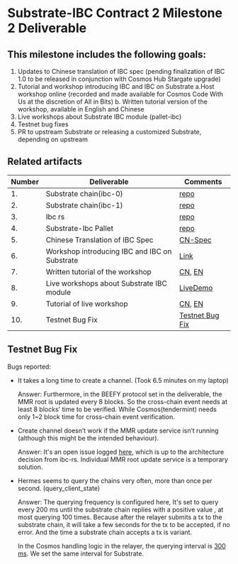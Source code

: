 # Substrate-IBC Contract 2 Milestone 2 Deliverable

## This milestone includes the following goals:
1. Updates to Chinese translation of IBC spec (pending finalization of IBC 1.0 to be released in conjunction with
Cosmos Hub Stargate upgrade)
2. Tutorial and workshop introducing IBC and IBC on Substrate
a.Host workshop online (recorded and made available for Cosmos Code With Us at the discretion of All in Bits)
b. Written tutorial version of the workshop, available in English and Chinese
3. Live workshops about Substrate IBC module (pallet-ibc)
4. Testnet bug fixes
5. PR to upstream Substrate or releasing a customized Substrate, depending on
upstream


## Related artifacts

| Number | Deliverable       | Comments                                                |
| ------ | ----------------- | ------------------------------------------------------------ |
| 1.     | Substrate chain(ibc-0) |     [repo](https://github.com/octopus-network/substrate/tree/feature/m4-hermes1.0)   |
| 2.     | Substrate chain(ibc-1) |     [repo](https://github.com/octopus-network/substrate/tree/feature/m4-hermes1.0-ibc-1)   |
| 3.     | Ibc rs |   [repo](https://github.com/octopus-network/hermes/tree/feature/m4-hermes1.0)   |
| 4.     | Substrate-Ibc Pallet | [repo](https://github.com/octopus-network/substrate-ibc/tree/feature/m4-hermes1.0) |
| 5.     | Chinese Translation of IBC Spec       |  [CN-Spec](https://github.com/octopus-network/ibc-spec-cn)                                                            |
| 6.     | Workshop introducing IBC and IBC on Substrate    |  [Link](https://drive.google.com/drive/u/2/folders/1jBUafbKlWvbPpzxnuCZadYr6i9uEcrHD)                                                            |
| 7.     | Written tutorial of the workshop           | [CN](https://docs.google.com/presentation/d/1xiSZJJ0pVONVSJi1v4yaso3leYCk6tYw2MqRvif4ZwM/edit?usp=sharing), [EN](https://docs.google.com/presentation/d/1ZOjHToR0EFJrng-hvR5tlFP2YUPVJfNmNHhRAqGIoJQ/edit?usp=sharing) |
| 8.     | Live workshops about Substrate IBC module |   [LiveDemo](https://drive.google.com/drive/u/2/folders/1rFUOIyW1HMWYf5f_J8E7uJ_RA9Srbo2I)   |
| 9.     | Tutorial of live workshop | [CN](./guide-cn.md), [EN](./guide.md) |
| 10.    | Testnet Bug Fix | [Testnet Bug Fix](#testnet-bug-fix) |

## Testnet Bug Fix

Bugs reported:
* It takes a long time to create a channel. (Took 6.5 minutes on my laptop)

    Answer: Furthermore, in the BEEFY protocol set in the deliverable, the MMR root is updated every 8 blocks. So the cross-chain event needs at least 8 blocks' time to be verified. While Cosmos(tendermint) needs only 1~2 block time for cross-chain event verification.

* Create channel doesn’t work if the MMR update service isn’t running (although this might be the intended behaviour).

    Answer: It's an open issue logged [here](https://github.com/informalsystems/ibc-rs/issues/1775), which is up to the architecture decision from ibc-rs. Individual MMR root update service is a temporary solution.

* Hermes seems to query the chains very often, more than once per second. (query_client_state)

    Answer: The querying frequency is configured here, It's set to query every 200 ms until the substrate chain replies with a positive value , at most querying 100 times. Because after the relayer submits a tx to the substrate chain, it will take a few seconds for the tx to be accepted, if no error. And the time a substrate chain accepts a tx is variant.

    In the Cosmos handling logic in the relayer,  the querying interval is [300 ms](https://github.com/informalsystems/ibc-rs/blob/d9c6f897097315a6b67df063ec682f13b4cffbba/relayer/src/chain/cosmos/wait.rs#L16). We set the same interval for Substrate. 

